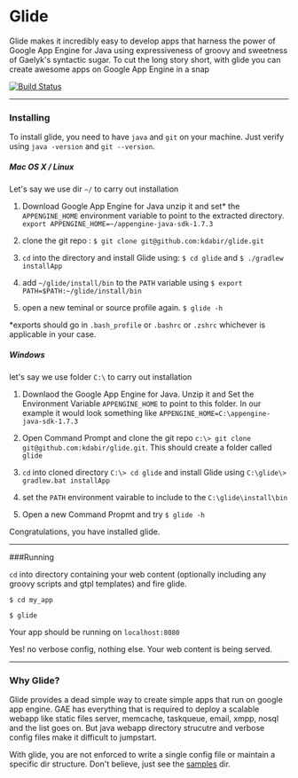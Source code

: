Glide
=====
Glide makes it incredibly easy to develop apps that harness the power of Google App Engine for Java
using expressiveness of groovy and sweetness of Gaelyk's syntactic sugar.
To cut the long story short, with glide you can create awesome apps on Google App Engine in a snap

[![Build Status](https://travis-ci.org/kdabir/glide.png)](https://travis-ci.org/kdabir/glide)

---------
### Installing

To install glide, you need to have `java` and `git` on your machine. Just verify using `java -version` and `git --version`.


##### Mac OS X / Linux

Let's say we use dir `~/` to carry out installation

1. Download Google App Engine for Java unzip it and set* the `APPENGINE_HOME` environment variable to point to the extracted directory. `export APPENGINE_HOME=~/appengine-java-sdk-1.7.3`

2. clone the git repo : `$ git clone git@github.com:kdabir/glide.git`

3. `cd` into the directory and install Glide using: `$ cd glide` and `$ ./gradlew installApp`

4. add `~/glide/install/bin` to  the `PATH` variable using `$ export PATH=$PATH:~/glide/install/bin`

5. open a new teminal or source profile again.  `$ glide -h`

*exports should go in `.bash_profile` or `.bashrc` or `.zshrc` whichever is applicable in your case.


##### Windows
let's say we use folder `C:\` to carry out installation

1. Downlaod the Google App Engine for Java. Unzip it and Set the Environment Variable `APPENGINE_HOME` to point to this folder. In our example it would look something like  `APPENGINE_HOME=C:\appengine-java-sdk-1.7.3`

2. Open Command Prompt and clone the git repo `c:\> git clone git@github.com:kdabir/glide.git`. This should create a folder called `glide`

3. `cd` into cloned directory `C:\> cd glide` and install Glide using `C:\glide\> gradlew.bat installApp`

4. set the `PATH` environment vairable to include to the `C:\glide\install\bin`

5. Open a new Command Propmt and try `$ glide -h`


Congratulations, you have installed glide.

---------

###Running

`cd` into directory containing your web content (optionally including any groovy scripts and gtpl templates) and fire glide.

`$ cd my_app`

`$ glide`

Your app should be running on `localhost:8080`

Yes! no verbose config, nothing else. Your web content is being served.

------------
### Why Glide?
Glide provides a dead simple way to create simple apps that run on google app engine. GAE has everything 
that is required to deploy a scalable webapp like static files server, memcache, taskqueue, email, 
xmpp, nosql and the list goes on. But java webapp directory strucutre and verbose config files make it 
difficult to jumpstart. 

With glide, you are not enforced to write a single config file or maintain a specific dir structure. Don't believe, 
just see the [samples](https://github.com/kdabir/glide/tree/master/samples) dir.
